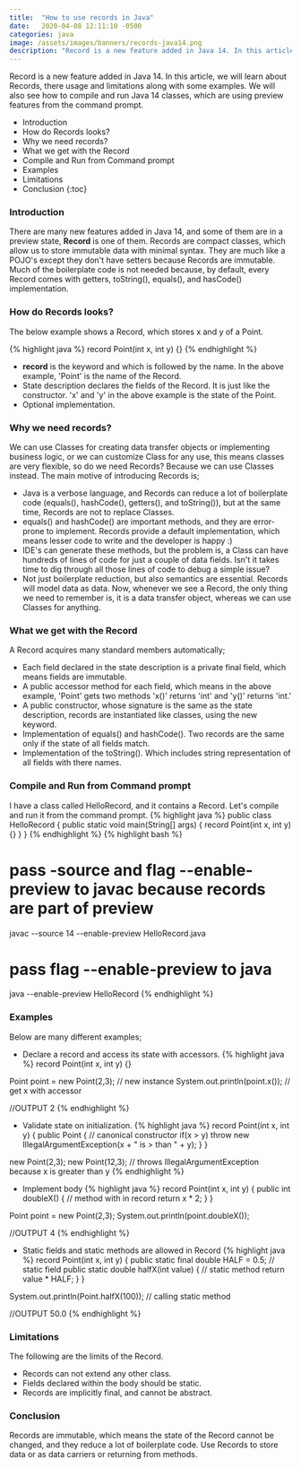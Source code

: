 ```yaml
---
title:  "How to use records in Java"
date:   2020-04-08 12:11:10 -0500
categories: java
image: /assets/images/banners/records-java14.png
description: "Record is a new feature added in Java 14. In this article, we will learn about Records, and we will explore some examples."
---
```


Record is a new feature added in Java 14. In this article, we will learn about Records, there usage and limitations along with some examples. We will also see how to compile and run Java 14 classes, which are using preview features from the command prompt.

* Introduction
* How do Records looks?
* Why we need records?
* What we get with the Record
* Compile and Run from Command prompt
* Examples
* Limitations
* Conclusion
{:toc}

### Introduction

There are many new features added in Java 14, and some of them are in a preview state, **Record** is one of them. Records are compact classes, which allow us to store immutable data with minimal syntax. They are much like a POJO's except they don't have setters because Records are immutable. Much of the boilerplate code is not needed because, by default, every Record comes with getters, toString(), equals(), and hasCode() implementation.

### How do Records looks?

The below example shows a Record, which stores x and y of a Point.

{% highlight java %}
record Point(int x, int y) {}
{% endhighlight %}

* **record** is the keyword and which is followed by the name. In the above example, 'Point' is the name of the Record.
* State description declares the fields of the Record. It is just like the constructor. 'x' and 'y' in the above example is the state of the Point.
* Optional implementation.

### Why we need records?

We can use Classes for creating data transfer objects or implementing business logic, or we can customize Class for any use, this means classes are very flexible, so do we need Records? Because we can use Classes instead.
The main motive of introducing Records is;
* Java is a verbose language, and Records can reduce a lot of boilerplate code (equals(), hashCode(), getters(), and toString()), but at the same time, Records are not to replace Classes.
* equals() and hashCode() are important methods, and they are error-prone to implement. Records provide a default implementation, which means lesser code to write and the developer is happy :)
* IDE's can generate these methods, but the problem is, a Class can have hundreds of lines of code for just a couple of data fields. Isn't it takes time to dig through all those lines of code to debug a simple issue?
* Not just boilerplate reduction, but also semantics are essential. Records will model data as data. Now, whenever we see a Record, the only thing we need to remember is, it is a data transfer object, whereas we can use Classes for anything.

### What we get with the Record

A Record acquires many standard members automatically;
* Each field declared in the state description is a private final field, which means fields are immutable.
* A public accessor method for each field, which means in the above example, 'Point' gets two methods 'x()' returns 'int' and 'y()' returns 'int.'
* A public constructor, whose signature is the same as the state description, records are instantiated like classes, using the new keyword.
* Implementation of equals() and hashCode(). Two records are the same only if the state of all fields match.
* Implementation of the toString(). Which includes string representation of all fields with there names.

### Compile and Run from Command prompt

I have a class called HelloRecord, and it contains a Record. Let's compile and run it from the command prompt.
{% highlight java %}
public class HelloRecord {
    public static void main(String[] args) {
        record Point(int x, int y) {}
    }
}
{% endhighlight %}
{% highlight bash %}
# pass -source and flag --enable-preview to javac because records are part of preview
javac --source 14 --enable-preview HelloRecord.java
# pass flag --enable-preview to java
java --enable-preview HelloRecord
{% endhighlight %}

### Examples

Below are many different examples;

* Declare a record and access its state with accessors.
{% highlight java %}
record Point(int x, int y) {}

Point point = new Point(2,3); // new instance
System.out.println(point.x()); // get x with accessor

//OUTPUT
2
{% endhighlight %}

* Validate state on initialization. 
{% highlight java %}
record Point(int x, int y) {
    public Point { // canonical constructor
        if(x > y)
            throw new IllegalArgumentException(x + " is > than " + y);
    }
}

new Point(2,3);
new Point(12,3); // throws IllegalArgumentException because x is greater than y
{% endhighlight %}

* Implement body
{% highlight java %}
record Point(int x, int y) {
    public int doubleX() { // method with in record
        return x * 2;
    }
}

Point point = new Point(2,3);
System.out.println(point.doubleX());

//OUTPUT
4
{% endhighlight %}

* Static fields and static methods are allowed in Record
{% highlight java %}
record Point(int x, int y) {
    public static final double HALF = 0.5; // static field
    public static double halfX(int value) { // static method
        return value * HALF;
    }
}

System.out.println(Point.halfX(100)); // calling static method

//OUTPUT
50.0
{% endhighlight %}

### Limitations
The following are the limits of the Record.
* Records can not extend any other class.
* Fields declared within the body should be static.
* Records are implicitly final, and cannot be abstract.

### Conclusion

Records are immutable, which means the state of the Record cannot be changed, and they reduce a lot of boilerplate code. Use Records to store data or as data carriers or returning from methods.
